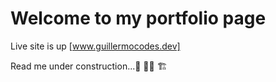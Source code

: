# Welcome to my portfolio page
Live site is up [www.guillermocodes.dev]

Read me under construction...🚧 👷‍♂️ 🏗️